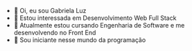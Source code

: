 - 👋 Oi, eu sou Gabriela Luz
- 👀 Estou interessada em Desenvolvimento Web Full Stack
- 🌱 Atualmente estou cursando Engenharia de Software e me desenvolvendo no Front End 
- 💞️ Sou iniciante nesse mundo da programação 

<!---
attgabrielaluz/attgabrielaluz is a ✨ special ✨ repository because its `README.md` (this file) appears on your GitHub profile.
You can click the Preview link to take a look at your changes.
--->
